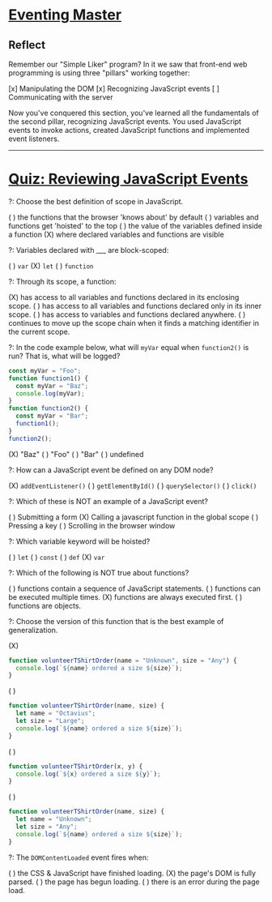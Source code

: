 # [Eventing Master](https://learn.co/tracks/online-software-engineering-structured/front-end-web-programming/recognizing-javascript-events/you-re-an-eventing-master)

## Reflect

Remember our "Simple Liker" program? In it we saw that front-end web programming
is using three "pillars" working together:

[x] Manipulating the DOM
[x] Recognizing JavaScript events
[ ] Communicating with the server

Now you've conquered this section, you've learned all the fundamentals of the
second pillar, recognizing JavaScript events. You used JavaScript events to
invoke actions, created JavaScript functions and implemented event listeners.

----

# [Quiz: Reviewing JavaScript Events](https://learn.co/tracks/online-software-engineering-structured/front-end-web-programming/recognizing-javascript-events/quiz-reviewing-javascript-events)

?: Choose the best definition of scope in JavaScript.

( ) the functions that the browser 'knows about' by default 
( ) variables and functions get 'hoisted' to the top
( ) the value of the variables defined inside a function
(X) where declared variables and functions are visible

?: Variables declared with \_\_\_ are block-scoped:

( ) `var`
(X) `let`
( ) `function`

?: Through its scope, a function:

(X) has access to all variables and functions declared in its enclosing scope.
( ) has access to all variables and functions declared only in its inner scope.
( ) has access to variables and functions declared anywhere.
( ) continues to move up the scope chain when it finds a matching identifier in the current scope.

?: In the code example below, what will `myVar` equal when `function2()` is run? That is, what will be logged?

```javascript
const myVar = "Foo";
function function1() {
  const myVar = "Baz";
  console.log(myVar);
}
function function2() {
  const myVar = "Bar";
  function1();
}
function2();
```

(X) "Baz"
( ) "Foo"
( ) "Bar"
( ) undefined

?: How can a JavaScript event be defined on any DOM node?

(X) `addEventListener()`
( ) `getElementById()`
( ) `querySelector()`
( ) `click()`

?: Which of these is NOT an example of a JavaScript event?

( ) Submitting a form
(X) Calling a javascript function in the global scope
( ) Pressing a key
( ) Scrolling in the browser window

?: Which variable keyword will be hoisted?

( ) `let`
( ) `const`
( ) `def`
(X) `var`

?: Which of the following is NOT true about functions?

( ) functions contain a sequence of JavaScript statements.
( ) functions can be executed multiple times.
(X) functions are always executed first.
( ) functions are objects.

?: Choose the version of this function that is the best example of generalization.

(X)

```javascript
function volunteerTShirtOrder(name = "Unknown", size = "Any") {
  console.log(`${name} ordered a size ${size}`);
}
```

( )

```javascript
function volunteerTShirtOrder(name, size) {
  let name = "Octavius";
  let size = "Large";
  console.log(`${name} ordered a size ${size}`);
}
```

( )

```javascript
function volunteerTShirtOrder(x, y) {
  console.log(`${x} ordered a size ${y}`);
}
```

( )

```javascript
function volunteerTShirtOrder(name, size) {
  let name = "Unknown";
  let size = "Any";
  console.log(`${name} ordered a size ${size}`);
}
```

?: The `DOMContentLoaded` event fires when:

( ) the CSS & JavaScript have finished loading.
(X) the page's DOM is fully parsed.
( ) the page has begun loading.
( ) there is an error during the page load.
